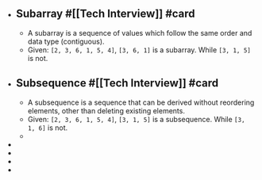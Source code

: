 - ## Subarray #[[Tech Interview]]  #card
	- A subarray is a sequence of values which follow the same order and data type (contiguous).
	- Given: `[2, 3, 6, 1, 5, 4]`, `[3, 6, 1]` is a subarray. While `[3, 1, 5]` is not.
- ## Subsequence #[[Tech Interview]] #card
	- A subsequence is a sequence that can be derived without reordering elements, other than deleting existing elements.
	- Given: `[2, 3, 6, 1, 5, 4]`, `[3, 1, 5]` is a subsequence. While `[3, 1, 6]` is not.
	-
-
-
-
-